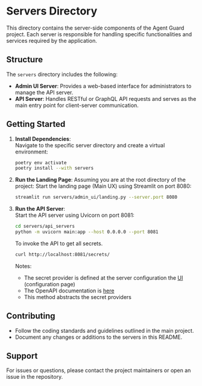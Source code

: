 # Servers Directory

This directory contains the server-side components of the Agent Guard project. Each server is responsible for handling specific functionalities and services required by the application.

## Structure

The `servers` directory includes the following:

- **Admin UI Server**: Provides a web-based interface for administrators to manage the API server.
- **API Server**: Handles RESTful or GraphQL API requests and serves as the main entry point for client-server communication.

## Getting Started

1. **Install Dependencies**:  
   Navigate to the specific server directory and create a virtual environment:
   ```bash
   poetry env activate
   poetry install --with servers
   ```

2. **Run the Landing Page**:
    Assuming you are at the root directory of the project:
    Start the landing page (Main UX) using Streamlit on port 8080:
    ```bash
    streamlit run servers/admin_ui/landing.py --server.port 8080
    ```

3. **Run the API Server**:  
    Start the API server using Uvicorn on port 8081:
    ```bash
    cd servers/api_servers 
    python -m uvicorn main:app --host 0.0.0.0 --port 8081
    ```
    To invoke the API to get all secrets. 


    ```bash
    curl http://localhost:8081/secrets/
    ```
    Notes:
    - The secret provider is defined at the server configuration the [UI](http://localhost:8080) (configuration page)
    - The OpenAPI documentation is [here](http://localhost:8081/docs) 
    - This method abstracts the secret providers


    

## Contributing

- Follow the coding standards and guidelines outlined in the main project.
- Document any changes or additions to the servers in this README.

## Support

For issues or questions, please contact the project maintainers or open an issue in the repository.
